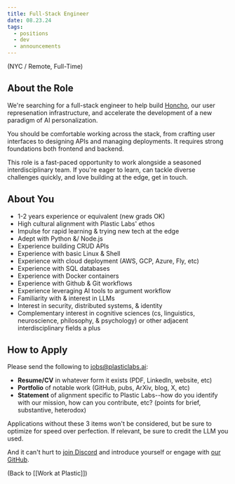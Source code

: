 ```yaml
---
title: Full-Stack Engineer
date: 08.23.24
tags:
  - positions
  - dev
  - announcements
---
```

(NYC / Remote, Full-Time)

## About the Role
We're searching for a full-stack engineer to help build [Honcho](https://honcho.dev), our user represenation infrastructure, and accelerate the development of a new paradigm of AI personalization.

You should be comfortable working across the stack, from crafting user interfaces to designing APIs and managing deployments. It requires strong foundations both frontend and backend. 

This role is a fast-paced opportunity to work alongside a seasoned interdisciplinary team. If you're eager to learn, can tackle diverse challenges quickly, and love building at the edge, get in touch.

## About You
- 1-2 years experience or equivalent (new grads OK)
- High cultural alignment with Plastic Labs' ethos
- Impulse for rapid learning & trying new tech at the edge
- Adept with Python &/ Node.js
- Experience building CRUD APIs
- Experience with basic Linux & Shell
- Experience with cloud deployment (AWS, GCP, Azure, Fly, etc)
- Experience with SQL databases
- Experience with Docker containers
- Experience with Github & Git workflows
- Experience leveraging AI tools to argument workflow
- Familiarity with & interest in LLMs
- Interest in security, distributed systems, & identity
- Complementary interest in cognitive sciences (cs, linguistics, neuroscience, philosophy, & psychology) or other adjacent interdisciplinary fields a plus

## How to Apply
Please send the following to jobs@plasticlabs.ai:
- **Resume/CV** in whatever form it exists (PDF, LinkedIn, website, etc)
- **Portfolio** of notable work (GitHub, pubs, ArXiv, blog, X, etc)
- **Statement** of alignment specific to Plastic Labs--how do you identify with our mission, how can you contribute, etc? (points for brief, substantive, heterodox)

Applications without these 3 items won't be considered, but be sure to optimize for speed over perfection. If relevant, be sure to credit the LLM you used.

And it can't hurt to [join Discord](https://discord.gg/plasticlabs) and introduce yourself or engage with [our GitHub](https://github.com/plastic-labs).


(Back to [[Work at Plastic]])